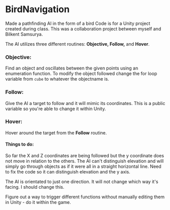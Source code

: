 # BirdNavigation
Made a pathfinding AI in the form of a bird
Code is for a Unity project created during class. This was a collaboration project between myself and Bilkent Samsurya. 

The AI utilizes three different routines: **Objective, Follow,** and **Hover**.

### Objective:
Find an object and oscillates between the given points using an enumeration function. To modify the object followed change the for loop variable from ```cube``` to whatever the objectname is.

### Follow:
Give the AI a target to follow and it will mimic its coordinates. This is a public variable so you're able to change it within Unity.

### Hover:
Hover around the target from the **Follow** routine. 

#### Things to do:
So far the X and Z coordinates are being followed but the y coordinate does not move in relation to the others. The AI can't distinguish elevation and will simply go through objects as if it were all in a straight horizontal line. Need to fix the code so it can distinguish elevation and the y axis.

The AI is orientated to just one direction. It will not change which way it's facing. I should change this.

Figure out a way to trigger different functions without manually editing them in Unity - do it within the game.

